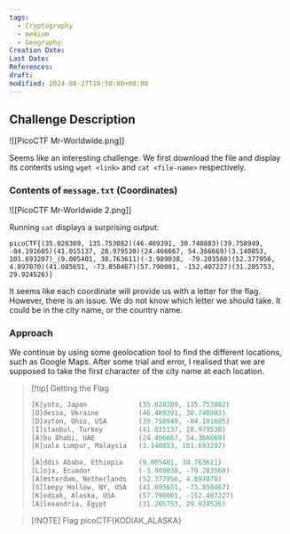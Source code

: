 ```yaml
---
tags:
  - Cryptography
  - medium
  - Geography
Creation Date: 
Last Date: 
References: 
draft: 
modified: 2024-08-27T10:50:06+08:00
---
```

## Challenge Description
![[PicoCTF Mr-Worldwide.png]]

Seems like an interesting challenge. We first download the file and display its contents using `wget <link>` and `cat <file-name>` respectively.

### Contents of `message.txt` (Coordinates)
![[PicoCTF Mr-Worldwide 2.png]]

Running `cat` displays a surprising output:
```
picoCTF{(35.028309, 135.753082)(46.469391, 30.740883)(39.758949, -84.191605)(41.015137, 28.979530)(24.466667, 54.366669)(3.140853, 101.693207)_(9.005401, 38.763611)(-3.989038, -79.203560)(52.377956, 4.897070)(41.085651, -73.858467)(57.790001, -152.407227)(31.205753, 29.924526)}
```

It seems like each coordinate will provide us with a letter for the flag. However, there is an issue. We do not know which letter we should take. It could be in the city name, or the country name. 

### Approach

We continue by using some geolocation tool to find the different locations, such as Google Maps. After some trial and error, I realised that we are supposed to take the first character of the city name at each location. 

>[!tip] Getting the Flag
>```python
>[K]yoto, Japan             (35.028309, 135.753082)
>[O]dessa, Ukraine          (46.469391, 30.740883)
>[D]ayton, Ohio, USA        (39.758949, -84.191605)
>[I]stanbul, Turkey         (41.015137, 28.979530)
>[A]bu Dhabi, UAE           (24.466667, 54.366669)
>[K]uala Lumpur, Malaysia   (3.140853, 101.693207)
>_
>[A]ddis Ababa, Ethiopia    (9.005401, 38.763611)
>[L]oja, Ecuador            (-3.989038, -79.203560)
>[A]msterdam, Netherlands   (52.377956, 4.897070)
>[S]leepy Hollow, NY, USA   (41.085651, -73.858467)
>[K]odiak, Alaska, USA      (57.790001, -152.407227)
>[A]lexandria, Egypt        (31.205753, 29.924526)
>```

 >[!NOTE] Flag
>picoCTF{KODIAK_ALASKA}

